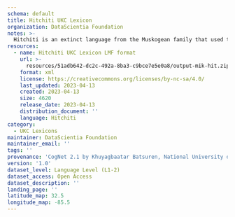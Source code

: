 ```yaml
---
schema: default
title: Hitchiti UKC Lexicon
organization: DataScientia Foundation
notes: >-
  Hitchiti is an extinct language from the Muskogean family that used to be spoken in North America. The UKC Lexicon of Hitchiti is represented as a lexico-semantic network. It consists of words, word senses, synsets, as well as sense-level and synset-level relationships
resources:
  - name: Hitchiti UKC Lexicon LMF format
    url: >-
      resources/51adb642-dc2c-492a-8ba3-c9bce7e5e0a8/output-mik-hit.zip
    format: xml
    license: https://creativecommons.org/licenses/by-nc-sa/4.0/
    last_updated: 2023-04-13
    created: 2023-04-13
    size: 4620
    release_date: 2023-04-13
    distribution_document: ''
    language: Hitchiti
category:
  - UKC Lexicons
maintainer: DataScientia Foundation
maintainer_email: ''
tags: ''
provenance: 'CogNet 2.1 by Khuyagbaatar Batsuren, National University of Mongolia (http://cognet.ukc.disi.unitn.it); UniMet: Universal Metonymy 1.0 by Temuulen Khishigsuren and Gábor Bella (http://ukc.disi.unitn.it/index.php/metonymy/); Native Languages of the Americas 2021.11. by Laura Redish and Orrin Lewis (http://www.native-languages.org); Princeton WordNet 2.1 by Princeton University (https://wordnet.princeton.edu)'
version: '1.0'
dataset_level: Language Level (L1-2)
dataset_access: Open Access
dataset_description: ''
landing_page: ''
latitude_map: 32.5
longitude_map: -85.5
---
```

